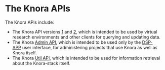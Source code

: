 <!---
Copyright © 2015-2019 the contributors (see Contributors.md).

This file is part of Knora.

Knora is free software: you can redistribute it and/or modify
it under the terms of the GNU Affero General Public License as published
by the Free Software Foundation, either version 3 of the License, or
(at your option) any later version.

Knora is distributed in the hope that it will be useful,
but WITHOUT ANY WARRANTY; without even the implied warranty of
MERCHANTABILITY or FITNESS FOR A PARTICULAR PURPOSE.  See the
GNU Affero General Public License for more details.

You should have received a copy of the GNU Affero General Public
License along with Knora.  If not, see <http://www.gnu.org/licenses/>.
-->

# The Knora APIs

The Knora APIs include:

* The Knora API versions [1](api-v1/index.md) and [2](api-v2/index.md), which is intended to be used by
  virtual research environments and other clients for querying and updating
  data.
* The Knora [Admin API](api-admin/index.md), which is intended to be used only by the
  [DSP-APP](https://github.com/dasch-swiss/dsp-app) user interface, for
  administering projects that use Knora as well as Knora itself.
* The Knora [Util API](api-util/index.md), which is intended to be used for information retrieval
  about the Knora-stack itself.
